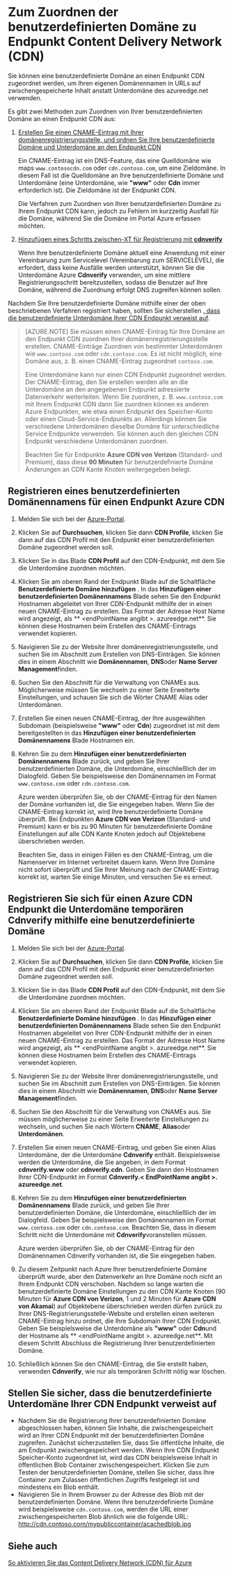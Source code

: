 <properties
     pageTitle="Zum Zuordnen von Azure Content Delivery Network (CDN) Inhalt zu einer benutzerdefinierten Domäne | Microsoft Azure"
     description="In diesem Thema wird veranschaulicht, wie eine benutzerdefinierte Domäne einen CDN Inhaltstyp zugeordnet."
     services="cdn"
     documentationCenter=""
     authors="camsoper"
     manager="erikre"
     editor=""/>
<tags
     ms.service="cdn"
     ms.workload="media"
     ms.tgt_pltfrm="na"
     ms.devlang="na"
     ms.topic="article"
    ms.date="07/28/2016"
     ms.author="casoper"/>

# <a name="how-to-map-custom-domain-to-content-delivery-network-cdn-endpoint"></a>Zum Zuordnen der benutzerdefinierten Domäne zu Endpunkt Content Delivery Network (CDN)
Sie können eine benutzerdefinierte Domäne an einen Endpunkt CDN zugeordnet werden, um Ihren eigenen Domänennamen in URLs auf zwischengespeicherte Inhalt anstatt Unterdomäne des azureedge.net verwenden.

Es gibt zwei Methoden zum Zuordnen von Ihrer benutzerdefinierten Domäne an einen Endpunkt CDN aus:

1. [Erstellen Sie einen CNAME-Eintrag mit Ihrer domänenregistrierungsstelle, und ordnen Sie Ihre benutzerdefinierte Domäne und Unterdomäne an den Endpunkt CDN](#register-a-custom-domain-for-an-azure-cdn-endpoint)

    Ein CNAME-Eintrag ist ein DNS-Feature, das eine Quelldomäne wie maps `www.contosocdn.com` oder `cdn.contoso.com`, um eine Zieldomäne. In diesem Fall ist die Quelldomäne an Ihre benutzerdefinierte Domäne und Unterdomäne (eine Unterdomäne, wie **"www"** oder **Cdn** immer erforderlich ist). Die Zieldomäne ist der Endpunkt CDN.  

    Die Verfahren zum Zuordnen von Ihrer benutzerdefinierten Domäne zu Ihrem Endpunkt CDN kann, jedoch zu Fehlern im kurzzeitig Ausfall für die Domäne, während Sie die Domäne im Portal Azure erfassen möchten.

2. [Hinzufügen eines Schritts zwischen-XT für Registrierung mit **cdnverify**](#register-a-custom-domain-for-an-azure-cdn-endpoint-using-the-intermediary-cdnverify-subdomain)

    Wenn Ihre benutzerdefinierte Domäne aktuell eine Anwendung mit einer Vereinbarung zum Servicelevel (Vereinbarung zum SERVICELEVEL), die erfordert, dass keine Ausfälle werden unterstützt, können Sie die Unterdomäne Azure **Cdnverify** verwenden, um eine mittlere Registrierungsschritt bereitzustellen, sodass die Benutzer auf Ihre Domäne, während die Zuordnung erfolgt DNS zugreifen können sollen.  

Nachdem Sie Ihre benutzerdefinierte Domäne mithilfe einer der oben beschriebenen Verfahren registriert haben, sollten Sie sicherstellen [, dass die benutzerdefinierte Unterdomäne Ihrer CDN Endpunkt verweist auf](#verify-that-the-custom-subdomain-references-your-cdn-endpoint).

> [AZURE.NOTE] Sie müssen einen CNAME-Eintrag für Ihre Domäne an den Endpunkt CDN zuordnen Ihrer domänenregistrierungsstelle erstellen. CNAME-Einträge Zuordnen von bestimmter Unterdomänen wie `www.contoso.com` oder `cdn.contoso.com`. Es ist nicht möglich, eine Domäne aus, z. B. einen CNAME-Eintrag zugeordnet `contoso.com`.
>    
> Eine Unterdomäne kann nur einen CDN Endpunkt zugeordnet werden. Der CNAME-Eintrag, den Sie erstellen werden alle an die Unterdomäne an den angegebenen Endpunkt adressierte Datenverkehr weiterleiten.  Wenn Sie zuordnen, z. B. `www.contoso.com` mit Ihrem Endpunkt CDN dann Sie zuordnen können es anderen Azure Endpunkten, wie etwa einen Endpunkt des Speicher-Konto oder einen Cloud-Service-Endpunkts an. Allerdings können Sie verschiedene Unterdomänen dieselbe Domäne für unterschiedliche Service Endpunkte verwenden. Sie können auch den gleichen CDN Endpunkt verschiedene Unterdomänen zuordnen.
>
> Beachten Sie für Endpunkte **Azure CDN von Verizon** (Standard- und Premium), dass diese **90 Minuten** für benutzerdefinierte Domäne Änderungen an CDN Kante Knoten weitergegeben belegt.

## <a name="register-a-custom-domain-for-an-azure-cdn-endpoint"></a>Registrieren eines benutzerdefinierten Domänennamens für einen Endpunkt Azure CDN

1.  Melden Sie sich bei der [Azure-Portal](https://portal.azure.com/).
2.  Klicken Sie auf **Durchsuchen**, klicken Sie dann **CDN Profile**, klicken Sie dann auf das CDN Profil mit den Endpunkt einer benutzerdefinierten Domäne zugeordnet werden soll.  
3.  Klicken Sie in das Blade **CDN Profil** auf den CDN-Endpunkt, mit dem Sie die Unterdomäne zuordnen möchten.
4.  Klicken Sie am oberen Rand der Endpunkt Blade auf die Schaltfläche **Benutzerdefinierte Domäne hinzufügen** .  In das **Hinzufügen einer benutzerdefinierten Domänennamens** Blade sehen Sie den Endpunkt Hostnamen abgeleitet von Ihrer CDN-Endpunkt mithilfe der in einen neuen CNAME-Eintrag zu erstellen. Das Format der Adresse Host Name wird angezeigt, als ** &lt;endPointName angibt >. azureedge.net**.  Sie können diese Hostnamen beim Erstellen des CNAME-Eintrags verwendet kopieren.  
5.  Navigieren Sie zu der Website Ihrer domänenregistrierungsstelle, und suchen Sie im Abschnitt zum Erstellen von DNS-Einträgen. Sie können dies in einem Abschnitt wie **Domänennamen**, **DNS**oder **Name Server Management**finden.
6.  Suchen Sie den Abschnitt für die Verwaltung von CNAMEs aus. Möglicherweise müssen Sie wechseln zu einer Seite Erweiterte Einstellungen, und schauen Sie sich die Wörter CNAME Alias oder Unterdomänen.
7.  Erstellen Sie einen neuen CNAME-Eintrag, der Ihre ausgewählten Subdomain (beispielsweise **"www"** oder **Cdn**) zugeordnet ist mit dem bereitgestellten in das **Hinzufügen einer benutzerdefinierten Domänennamens** Blade Hostnamen ein.
8.  Kehren Sie zu dem **Hinzufügen einer benutzerdefinierten Domänennamens** Blade zurück, und geben Sie Ihrer benutzerdefinierten Domäne, die Unterdomäne, einschließlich der im Dialogfeld. Geben Sie beispielsweise den Domänennamen im Format `www.contoso.com` oder `cdn.contoso.com`.   

    Azure werden überprüfen Sie, ob der CNAME-Eintrag für den Namen der Domäne vorhanden ist, die Sie eingegeben haben. Wenn Sie der CNAME-Eintrag korrekt ist, wird Ihre benutzerdefinierte Domäne überprüft.  Bei Endpunkten **Azure CDN von Verizon** (Standard- und Premium) kann er bis zu 90 Minuten für benutzerdefinierte Domäne Einstellungen auf alle CDN Kante Knoten jedoch auf Objektebene überschrieben werden.  

    Beachten Sie, dass in einigen Fällen es den CNAME-Eintrag, um die Namenserver im Internet verbreitet dauern kann. Wenn Ihre Domäne nicht sofort überprüft und Sie Ihrer Meinung nach der CNAME-Eintrag korrekt ist, warten Sie einige Minuten, und versuchen Sie es erneut.


## <a name="register-a-custom-domain-for-an-azure-cdn-endpoint-using-the-intermediary-cdnverify-subdomain"></a>Registrieren Sie sich für einen Azure CDN Endpunkt die Unterdomäne temporären Cdnverify mithilfe eine benutzerdefinierte Domäne  

1. Melden Sie sich bei der [Azure-Portal](https://portal.azure.com/).
2. Klicken Sie auf **Durchsuchen**, klicken Sie dann **CDN Profile**, klicken Sie dann auf das CDN Profil mit den Endpunkt einer benutzerdefinierten Domäne zugeordnet werden soll.  
3. Klicken Sie in das Blade **CDN Profil** auf den CDN-Endpunkt, mit dem Sie die Unterdomäne zuordnen möchten.
4. Klicken Sie am oberen Rand der Endpunkt Blade auf die Schaltfläche **Benutzerdefinierte Domäne hinzufügen** .  In das **Hinzufügen einer benutzerdefinierten Domänennamens** Blade sehen Sie den Endpunkt Hostnamen abgeleitet von Ihrer CDN-Endpunkt mithilfe der in einen neuen CNAME-Eintrag zu erstellen. Das Format der Adresse Host Name wird angezeigt, als ** &lt;endPointName angibt >. azureedge.net**.  Sie können diese Hostnamen beim Erstellen des CNAME-Eintrags verwendet kopieren.
5. Navigieren Sie zu der Website Ihrer domänenregistrierungsstelle, und suchen Sie im Abschnitt zum Erstellen von DNS-Einträgen. Sie können dies in einem Abschnitt wie **Domänennamen**, **DNS**oder **Name Server Management**finden.
6. Suchen Sie den Abschnitt für die Verwaltung von CNAMEs aus. Sie müssen möglicherweise zu einer Seite Erweiterte Einstellungen zu wechseln, und suchen Sie nach Wörtern **CNAME**, **Alias**oder **Unterdomänen**.
7. Erstellen Sie einen neuen CNAME-Eintrag, und geben Sie einen Alias Unterdomäne, der die Unterdomäne **Cdnverify** enthält. Beispielsweise werden die Unterdomäne, die Sie angeben, in dem Format **cdnverify.www** oder **cdnverify.cdn**. Geben Sie dann den Hostnamen Ihrer CDN-Endpunkt im Format **Cdnverify.&lt; EndPointName angibt >. azureedge.net**.
8. Kehren Sie zu dem **Hinzufügen einer benutzerdefinierten Domänennamens** Blade zurück, und geben Sie Ihrer benutzerdefinierten Domäne, die Unterdomäne, einschließlich der im Dialogfeld. Geben Sie beispielsweise den Domänennamen im Format `www.contoso.com` oder `cdn.contoso.com`. Beachten Sie, dass in diesem Schritt nicht die Unterdomäne mit **Cdnverify**voranstellen müssen.  

    Azure werden überprüfen Sie, ob der CNAME-Eintrag für den Domänennamen Cdnverify vorhanden ist, die Sie eingegeben haben.
9. Zu diesem Zeitpunkt nach Azure Ihrer benutzerdefinierte Domäne überprüft wurde, aber den Datenverkehr an Ihre Domäne noch nicht an Ihrem Endpunkt CDN verschoben. Nachdem so lange warten die benutzerdefinierte Domäne Einstellungen zu den CDN Kante Knoten (90 Minuten für **Azure CDN von Verizon**, 1 und 2 Minuten für **Azure CDN von Akamai**) auf Objektebene überschrieben werden dürfen zurück zu Ihrer DNS-Registrierungsstelle-Website und erstellen einen weiteren CNAME-Eintrag hinzu ordnet, die Ihre Subdomain Ihrer CDN Endpunkt. Geben Sie beispielsweise die Unterdomäne als **"www"** oder **Cdn**und der Hostname als ** &lt;endPointName angibt >. azureedge.net**. Mit diesem Schritt Abschluss die Registrierung Ihrer benutzerdefinierten Domäne.
10. Schließlich können Sie den CNAME-Eintrag, die Sie erstellt haben, verwenden **Cdnverify**, wie nur als temporären Schritt nötig war löschen.  


## <a name="verify-that-the-custom-subdomain-references-your-cdn-endpoint"></a>Stellen Sie sicher, dass die benutzerdefinierte Unterdomäne Ihrer CDN Endpunkt verweist auf

- Nachdem Sie die Registrierung Ihrer benutzerdefinierten Domäne abgeschlossen haben, können Sie Inhalte, die zwischengespeichert wird an Ihrer CDN Endpunkt mit der benutzerdefinierten Domäne zugreifen.
Zunächst sicherzustellen Sie, dass Sie öffentliche Inhalte, die am Endpunkt zwischengespeichert werden. Wenn Ihre CDN Endpunkt Speicher-Konto zugeordnet ist, wird das CDN beispielsweise Inhalt in öffentlichen Blob Container zwischengespeichert. Klicken Sie zum Testen der benutzerdefinierten Domäne, stellen Sie sicher, dass Ihre Container zum Zulassen öffentlichen Zugriffs festgelegt ist und mindestens ein Blob enthält.
- Navigieren Sie in Ihrem Browser zu der Adresse des Blob mit der benutzerdefinierten Domäne. Wenn Ihre benutzerdefinierte Domäne wird beispielsweise `cdn.contoso.com`, werden die URL einer zwischengespeicherten Blob ähnlich wie die folgende URL: http://cdn.contoso.com/mypubliccontainer/acachedblob.jpg

## <a name="see-also"></a>Siehe auch

[So aktivieren Sie das Content Delivery Network (CDN) für Azure](./cdn-create-new-endpoint.md)  
